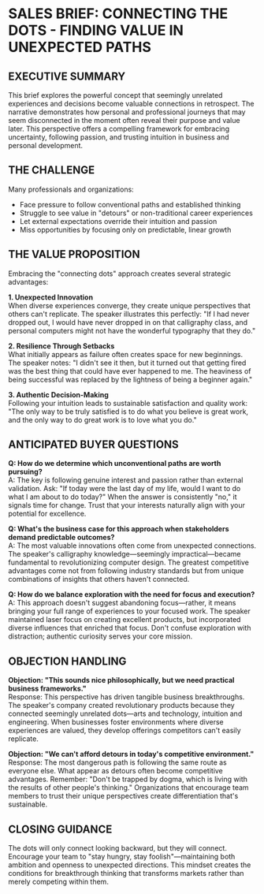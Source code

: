 # SALES BRIEF: CONNECTING THE DOTS - FINDING VALUE IN UNEXPECTED PATHS

## EXECUTIVE SUMMARY
This brief explores the powerful concept that seemingly unrelated experiences and decisions become valuable connections in retrospect. The narrative demonstrates how personal and professional journeys that may seem disconnected in the moment often reveal their purpose and value later. This perspective offers a compelling framework for embracing uncertainty, following passion, and trusting intuition in business and personal development.

## THE CHALLENGE
Many professionals and organizations:
- Face pressure to follow conventional paths and established thinking
- Struggle to see value in "detours" or non-traditional career experiences
- Let external expectations override their intuition and passion
- Miss opportunities by focusing only on predictable, linear growth

## THE VALUE PROPOSITION
Embracing the "connecting dots" approach creates several strategic advantages:

**1. Unexpected Innovation**  
When diverse experiences converge, they create unique perspectives that others can't replicate. The speaker illustrates this perfectly: "If I had never dropped out, I would have never dropped in on that calligraphy class, and personal computers might not have the wonderful typography that they do."

**2. Resilience Through Setbacks**  
What initially appears as failure often creates space for new beginnings. The speaker notes: "I didn't see it then, but it turned out that getting fired was the best thing that could have ever happened to me. The heaviness of being successful was replaced by the lightness of being a beginner again."

**3. Authentic Decision-Making**  
Following your intuition leads to sustainable satisfaction and quality work: "The only way to be truly satisfied is to do what you believe is great work, and the only way to do great work is to love what you do."

## ANTICIPATED BUYER QUESTIONS

**Q: How do we determine which unconventional paths are worth pursuing?**  
A: The key is following genuine interest and passion rather than external validation. Ask: "If today were the last day of my life, would I want to do what I am about to do today?" When the answer is consistently "no," it signals time for change. Trust that your interests naturally align with your potential for excellence.

**Q: What's the business case for this approach when stakeholders demand predictable outcomes?**  
A: The most valuable innovations often come from unexpected connections. The speaker's calligraphy knowledge—seemingly impractical—became fundamental to revolutionizing computer design. The greatest competitive advantages come not from following industry standards but from unique combinations of insights that others haven't connected.

**Q: How do we balance exploration with the need for focus and execution?**  
A: This approach doesn't suggest abandoning focus—rather, it means bringing your full range of experiences to your focused work. The speaker maintained laser focus on creating excellent products, but incorporated diverse influences that enriched that focus. Don't confuse exploration with distraction; authentic curiosity serves your core mission.

## OBJECTION HANDLING

**Objection: "This sounds nice philosophically, but we need practical business frameworks."**  
Response: This perspective has driven tangible business breakthroughs. The speaker's company created revolutionary products because they connected seemingly unrelated dots—arts and technology, intuition and engineering. When businesses foster environments where diverse experiences are valued, they develop offerings competitors can't easily replicate.

**Objection: "We can't afford detours in today's competitive environment."**  
Response: The most dangerous path is following the same route as everyone else. What appear as detours often become competitive advantages. Remember: "Don't be trapped by dogma, which is living with the results of other people's thinking." Organizations that encourage team members to trust their unique perspectives create differentiation that's sustainable.

## CLOSING GUIDANCE
The dots will only connect looking backward, but they will connect. Encourage your team to "stay hungry, stay foolish"—maintaining both ambition and openness to unexpected directions. This mindset creates the conditions for breakthrough thinking that transforms markets rather than merely competing within them.
